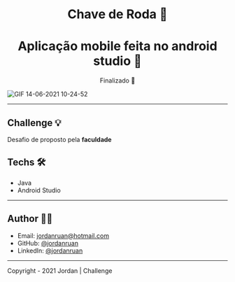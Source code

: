 <h1 align="center">Chave de Roda 🚗</h1>
<h1 align="center">Aplicação mobile feita no android studio 🤳</h1>



<p align="center"> Finalizado 🚀</a>

![GIF 14-06-2021 10-24-52](https://raw.githubusercontent.com/jordanruan/chavederoda/master/GIF%2014-06-2021%2010-24-52.gif)

---

## Challenge 💡

Desafio de proposto pela <strong>faculdade</strong>


## Techs 🛠

- Java
- Android Studio

---


## Author 👨‍💻

- Email: jordanruan@hotmail.com
- GitHub: [@jordanruan](https://github.com/jordanruan)
- LinkedIn: [@jordanruan](https://linkedin.com/in/jordanruan)

---

Copyright - 2021 Jordan | Challenge
